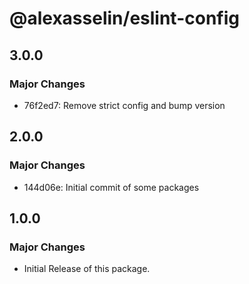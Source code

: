 # @alexasselin/eslint-config

## 3.0.0

### Major Changes

- 76f2ed7: Remove strict config and bump version

## 2.0.0

### Major Changes

- 144d06e: Initial commit of some packages

## 1.0.0

### Major Changes

- Initial Release of this package.

